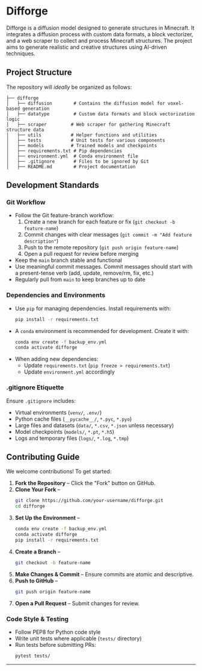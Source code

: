 # Difforge

Difforge is a diffusion model designed to generate structures in Minecraft. It integrates a diffusion process with custom data formats, a block vectorizer, and a web scraper to collect and process Minecraft structures. The project aims to generate realistic and creative structures using AI-driven techniques.

## Project Structure

The repository will *ideally* be organized as follows:

```
├── difforge
│   ├── diffusion        # Contains the diffusion model for voxel-based generation
│   ├── datatype         # Custom data formats and block vectorization logic
│   ├── scraper         # Web scraper for gathering Minecraft structure data
│   ├── utils           # Helper functions and utilities
│   ├── tests           # Unit tests for various components
│   ├── models          # Trained models and checkpoints
│   ├── requirements.txt # Pip dependencies
│   ├── environment.yml  # Conda environment file
│   ├── .gitignore       # Files to be ignored by Git
│   ├── README.md        # Project documentation
```

## Development Standards

### Git Workflow
- Follow the Git feature-branch workflow:
  1. Create a new branch for each feature or fix (`git checkout -b feature-name`)
  2. Commit changes with clear messages (`git commit -m "Add feature description"`)
  3. Push to the remote repository (`git push origin feature-name`)
  4. Open a pull request for review before merging
- Keep the `main` branch stable and functional
- Use meaningful commit messages. Commit messages should start with a present-tense verb (add, update, remove/rm, fix, etc.)
- Regularly pull from `main` to keep branches up to date

### Dependencies and Environments
- Use `pip` for managing dependencies. Install requirements with:
  ```sh
  pip install -r requirements.txt
  ```
- A `conda` environment is recommended for development. Create it with:
  ```sh
  conda env create -f backup_env.yml
  conda activate difforge
  ```
- When adding new dependencies:
  - Update `requirements.txt` (`pip freeze > requirements.txt`)
  - Update `environment.yml` accordingly

### .gitignore Etiquette
Ensure `.gitignore` includes:
- Virtual environments (`venv/`, `.env/`)
- Python cache files (`__pycache__/`, `*.pyc`, `*.pyo`)
- Large files and datasets (`data/`, `*.csv`, `*.json` unless necessary)
- Model checkpoints (`models/`, `*.pt`, `*.h5`)
- Logs and temporary files (`logs/`, `*.log`, `*.tmp`)

## Contributing Guide

We welcome contributions! To get started:

1. **Fork the Repository** – Click the "Fork" button on GitHub.
2. **Clone Your Fork** –
   ```sh
   git clone https://github.com/your-username/difforge.git
   cd difforge
   ```
3. **Set Up the Environment** –
   ```sh
   conda env create -f backup_env.yml
   conda activate difforge
   pip install -r requirements.txt
   ```
4. **Create a Branch** –
   ```sh
   git checkout -b feature-name
   ```
5. **Make Changes & Commit** – Ensure commits are atomic and descriptive.
6. **Push to GitHub** –
   ```sh
   git push origin feature-name
   ```
7. **Open a Pull Request** – Submit changes for review.

### Code Style & Testing
- Follow PEP8 for Python code style
- Write unit tests where applicable (`tests/` directory)
- Run tests before submitting PRs:
  ```sh
  pytest tests/
  ```

---

